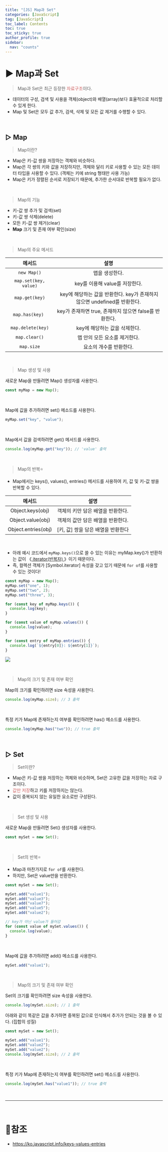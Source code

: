 ```yaml
---
title: "[JS] Map과 Set"
categories: [JavaScript]
tag: [JavaScript]
toc_label: Contents
toc: true
toc_sticky: true
author_profile: true
sidebar:
  nav: "counts"
---
```


# ▶ Map과 Set

> Map과 Set은 최근 등장한 <span style="color:indianred">자료구조</span>이다.

- 데이터의 구성, 검색 및 사용을 객체(object)와 배열(array)보다 효율적으로 처리할 수 있게 한다.
- Map 및 Set은 모두 값 추가, 검색, 삭제 및 모든 값 제거를 수행할 수 있다.

<br>

## ▷ Map

> Map이란?

- Map은 키-값 쌍을 저장하는 객체와 비슷하다.
- Map은 각 쌍의 키와 값을 저장하지만, 객체와 달리 키로 사용할 수 있는 모든 데이터 타입을 사용할 수 있다. (객체는 키에 string 형태만 사용 가능)
- Map은 키가 정렬된 순서로 저장되기 때문에, 추가한 순서대로 반복할 필요가 없다.

<br>

> Map의 기능

- 키-값 쌍 추가 및 검색(set)
- 키-값 쌍 삭제(delete)
- 모든 키-값 쌍 제거(clear)
- **Map** 크기 및 존재 여부 확인(size)

<br>

> Map의 주요 메서드

|        메서드         |                                    설명                                    |
| :-------------------: | :------------------------------------------------------------------------: |
|      `new Map()`      |                               맵을 생성한다.                               |
| `map.set(key, value)` |                       key를 이용해 value를 저장한다.                       |
|    `map.get(key)`     |  key에 해당하는 값을 반환한다. key가 존재하지 않으면 undefined를 반환한다. |
|    `map.has(key) `    |           key가 존재하면 true, 존재하지 않으면 false를 반환한다.           |
|   `map.delete(key)`   |                       key에 해당하는 값을 삭제한다.                        |
|     `map.clear()`     |                       맵 안의 모든 요소를 제거한다.                        |
|      `map.size`       |                          요소의 개수를 반환한다.                           |

<br>

> Map 생성 및 사용

새로운 Map을 만들려면 Map() 생성자를 사용한다.

```jsx
const myMap = new Map();
```

<br>

Map에 값을 추가하려면 set() 메소드를 사용한다.

```jsx
myMap.set("key", "value");
```

<br>

Map에서 값을 검색하려면 get() 메서드를 사용한다.

```jsx
console.log(myMap.get("key")); // 'value' 출력
```

<br>

> Map의 반복⭐

- Map에서는 keys(), values(), entries() 메서드를 사용하여 키, 값 및 키-값 쌍을 반복할 수 있다.

|       메서드        |                설명                |
| :-----------------: | :--------------------------------: |
|  Object.keys(obj)   | 객체의 키만 담은 배열을 반환한다.  |
|  Object.value(obj)  | 객체의 값만 담은 배열을 반환한다.  |
| Object.entries(obj) | [키, 값] 쌍을 담은 배열을 반환한다 |

<br>

- 아래 예시 코드에서 `myMap.keys()`으로 쓸 수 있는 이유는 myMap.key()가 반환하는 값이 《[ iterator(반복자) ](https://velog.io/@sieunpark/JS-%EC%9D%B4%ED%84%B0%EB%9F%AC%EB%B8%94%EA%B3%BC-%EC%9D%B4%ED%84%B0%EB%A0%88%EC%9D%B4%ED%84%B0)》이기 때문이다.
- 즉, 컬렉션 객체가 [Symbol.iterator] 속성을 갖고 있기 때문에 `for of`를 사용할 수 있는 것이다!

```jsx
const myMap = new Map();
myMap.set("one", 1);
myMap.set("two", 2);
myMap.set("three", 3);

for (const key of myMap.keys()) {
  console.log(key);
}

for (const value of myMap.values()) {
  console.log(value);
}

for (const entry of myMap.entries()) {
  console.log(`${entry[0]}: ${entry[1]}`);
}
```

![](https://velog.velcdn.com/images/sieunpark/post/18e8c343-473b-4cda-9535-ce29b5b8f6af/image.png)

<br>

> Map의 크기 및 존재 여부 확인

Map의 크기를 확인하려면 size 속성을 사용한다.

```jsx
console.log(myMap.size); // 3 출력
```

<br>

특정 키가 Map에 존재하는지 여부를 확인하려면 has() 메소드를 사용한다.

```jsx
console.log(myMap.has("two")); // true 출력
```

<br>

## ▷ Set

> Set이란?

- Map은 키-값 쌍을 저장하는 객체와 비슷하며, Set은 고유한 값을 저장하는 자료 구조이다.
- <span style="color:indianred">값만 저장</span>하고 키를 저장하지는 않는다.
- 값이 중복되지 않는 유일한 요소로만 구성된다.

<br>

> Set 생성 및 사용

새로운 Map을 만들려면 Set() 생성자를 사용한다.

```jsx
const mySet = new Set();
```

<br>

> Set의 반복⭐

- Map과 마찬가지로 `for of`를 사용한다.
- 하지만, Set은 value만을 반환한다.

```jsx
const mySet = new Set();

mySet.add("value1");
mySet.add("value3");
mySet.add("value7");
mySet.add("value5");
mySet.add("value2");

// key가 아닌 value가 들어감
for (const value of mySet.values()) {
  console.log(value);
}
```

<br>

Map에 값을 추가하려면 add() 메소드를 사용한다.

```jsx
mySet.add("value1");
```

<br>

> Map의 크기 및 존재 여부 확인

Set의 크기를 확인하려면 size 속성을 사용한다.

```jsx
console.log(mySet.size); // 1 출력
```

아래와 같이 똑같은 값을 추가하면 중복된 값으로 인식해서 추가가 안되는 것을 볼 수 있다. (집합의 성질)

```jsx
const mySet = new Set();

mySet.add("value1");
mySet.add("value2");
mySet.add("value2");
console.log(mySet.size); // 2 출력
```

<br>

특정 키가 Map에 존재하는지 여부를 확인하려면 set() 메소드를 사용한다.

```jsx
console.log(mySet.has("value1")); // true 출력
```

<br>

---

<br>

# 📎참조

- https://ko.javascript.info/keys-values-entries
